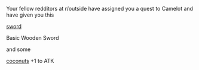 Your fellow redditors at r/outside have assigned you a quest to Camelot and have given you this

[sword](http://i.imgur.com/WGQ9lcl.jpg)

Basic Wooden Sword

and some 

[coconuts](http://static.guim.co.uk/sys-images/Film/Pix/pictures/2005/08/22/dounecastleAAAAAA.jpg)
+1 to ATK
